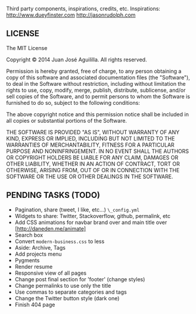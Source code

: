 
Third party components, inspirations, credits, etc.
Inspirations:
  http://www.dueyfinster.com
  http://jasonrudolph.com


LICENSE
-------

The MIT License

Copyright © 2014 Juan José Aguililla. All rights reserved.

Permission is hereby granted, free of charge, to any person obtaining a copy
of this software and associated documentation files (the "Software"), to deal
in the Software without restriction, including without limitation the rights
to use, copy, modify, merge, publish, distribute, sublicense, and/or sell
copies of the Software, and to permit persons to whom the Software is
furnished to do so, subject to the following conditions:

The above copyright notice and this permission notice shall be included in
all copies or substantial portions of the Software.

THE SOFTWARE IS PROVIDED "AS IS", WITHOUT WARRANTY OF ANY KIND, EXPRESS OR
IMPLIED, INCLUDING BUT NOT LIMITED TO THE WARRANTIES OF MERCHANTABILITY,
FITNESS FOR A PARTICULAR PURPOSE AND NONINFRINGEMENT. IN NO EVENT SHALL THE
AUTHORS OR COPYRIGHT HOLDERS BE LIABLE FOR ANY CLAIM, DAMAGES OR OTHER
LIABILITY, WHETHER IN AN ACTION OF CONTRACT, TORT OR OTHERWISE, ARISING FROM,
OUT OF OR IN CONNECTION WITH THE SOFTWARE OR THE USE OR OTHER DEALINGS IN
THE SOFTWARE.


PENDING TASKS (TODO)
--------------------

  * Pagination, share (tweet, I like, etc...) `\_config.yml`
  * Widgets to share: Twitter, Stackoverflow, github, permalink, etc
  * Add CSS animations for navbar brand over and main title over [http://daneden.me/animate]
  * Search box
  * Convert `modern-business.css` to less
  * Aside: Archive, Tags
  * Add projects menu
  * Pygments
  * Render resume
  * Responsive view of all pages
  * Change post final section for 'footer' (change styles)
  * Change permalinks to use only the title
  * Use commas to separate categories and tags
  * Change the Twitter button style (dark one)
  * Finish 404 page
